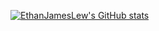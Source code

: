 [![EthanJamesLew's GitHub stats](https://github-readme-stats-academic.vercel.app/api/academic?username=EthanJamesLew)](https://github.com/EthanJamesLew/github-readme-stats-academic)

